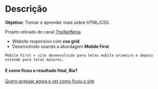 # Descrição

**Objetivo**: Treinar e aprender mais sobre HTML/CSS.

Projeto retirado do canal [TheNetNinja](https://www.youtube.com/playlist?list=PL4cUxeGkcC9hH1tAjyUPZPjbj-7s200a4 "Clique e acesse agora!") 
- Website responsivo com **css grid**
- Desenvolvido usando a abordagem **Mobile First** 

`Mobile First = site desenvolvido para telas mobile primeiro e depois estende para telas maiores.`

#### E como ficou o resultado final, Bia?

[Quero acessar agora e ver como ficou o site](https://biacoelho.github.io/mobile-first-css-grid/)